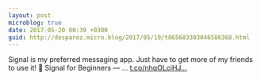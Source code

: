 ```yaml
---
layout: post
microblog: true
date: 2017-05-20 00:39 +0300
guid: http://desparoz.micro.blog/2017/05/19/t865683303046586368.html
---
```

Signal is my preferred messaging app. Just have to get more of my friends to use it! 🔗 Signal for Beginners — ... [t.co/nhqOLcjHJ...](https://t.co/nhqOLcjHJG)
